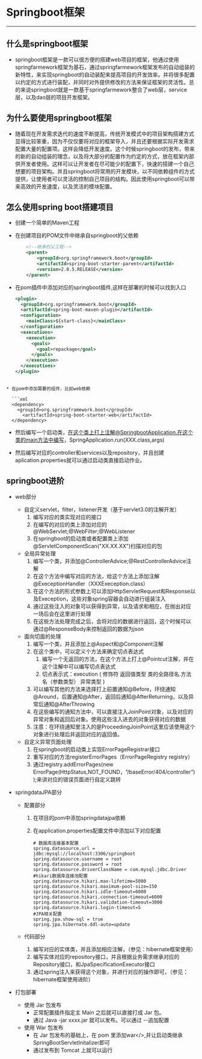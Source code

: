 # Springboot框架

-------------

## 什么是springboot框架

* springboot框架是一款可以很方便的搭建web项目的框架，他通过使用springfarmework框架为基石，通过springfarmework框架发布的自动组装的新特性，来实现springboot的自动装配来提高项目的开发效率。并将很多配置以约定的方式进行装配，并同时对外提供修改的方法来保证框架的灵活性。总的来说springboot就是一款基于springfarmework整合了web层，service层，以及dao层的项目开发框架。

## 为什么要使用springboot框架

* 随着现在开发需求迭代的速度不断提高，传统开发模式中的项目架构搭建方式显得比较笨重，因为不仅仅要将对应的框架导入，并且还要根据实际开发需求配置大量的配置项。这样会降低开发速度。这个时候springboot的发布，带来的新的自动组装的理念，以及将大部分的配置作为约定的方式，放在框架内部供开发者使用。这样可以让开发者在尽可能少的配置下，快速的搭建一个自己想要的项目架构。并且springboot将常用的开发模块，以不同依赖组件的方式提供，让使用者可以灵活的控制自己项目的结构。因此使用springboot可以带来高效的开发速度，以及灵活的模块配置。

## 怎么使用spring boot搭建项目

* 创建一个简单的Maven工程

* 在创建项目的POM文件中继承自springboot的父依赖

  ```xml
      <!--继承的父工程-->
      <parent>
          <groupId>org.springframework.boot</groupId>
          <artifactId>spring-boot-starter-parent</artifactId>
          <version>2.0.5.RELEASE</version>
      </parent>
  ```

* 在pom插件中添加对应的springboot插件,这样在部署的时候可以找到入口

  ```xml
  <plugin>
    <groupId>org.springframework.boot</groupId>
    <artifactId>spring-boot-maven-plugin</artifactId>
    <configuration>
      <mainClass>${start-class}</mainClass>
    </configuration>
    <executions>
      <execution>
        <goals>
          <goal>repackage</goal>
        </goals>
      </execution>
    </executions>
  </plugin>
```
  
* 在pom中添加需要的组件，比如web依赖

  ```xml
  <dependency>
  	<groupId>org.springframework.boot</groupId>
      <artifactId>spring-boot-starter-web</artifactId>
  </dependency>
  ```

* 然后编写一个启动类，在这个类上打上注解@SpringbootApplication.在这个类的main方法中编写，SpringApplication.run(XXX.class,args)

* 然后编写对应的controller和services以及repository，并且创建aplication.properties就可以通过启动类直接启动作业。

## springboot进阶

* web部分
  * 自定义servlet，filter，listener开发（基于servlet3.0的注解开发）
    1. 编写对应的类实现对应的接口
    2. 在编写的对应的类上添加对应的@WebServlet;@WebFilter;@WebListener
    3. 在springboot的启动类或者配置类上添加@ServletComponentScan("XX.XX.XX")扫描对应的包
  * 全局异常处理 
    1. 编写一个类，并添加@ControllerAdvice;@RestControllerAdvice注解
    2. 在这个方法中编写对应的方法，给这个方法上添加注解@ExeceptionHandler（XXXExeception.class）
    3. 在这个方法的形式参数上可以添加HttpServletRequest和Response以及Exeception，这些对象spring容器会自动进行组装注入
    4. 通过这些注入的对象可以获得到异常，以及请求和相应，在抛出对应一场后会在这里进行处理
    5. 在这些方法处理完成之后，会将对应的数据进行返回，这个时候可以通过@ResponseBody来控制返回的数据为json
  * 面向切面的处理
    1. 编写一个类，并且添加上@Aspect和@Component注解
    2. 在这个类中，可以定义个方法来确定切点表达式
       1. 编写一个无返回的方法，在这个方法上打上@Pointcut注解，并在这个注解中可以编写切点表达式
       2. 切点表示式：execution ( 修饰符 返回值类型 类的全路径名.方法名（参数类型） 异常类型 )
    3. 可以编写其他的方法来选择打上前置通知@Before，环绕通知@Around，后置通知@After，返回后通知@AfterReturning，以及异常后通知@AfterThrowing
    4. 在这些编写的通知方法中，可以直接注入JoinPoint对象，以及对应的异常对象和返回后对象。使用这些注入进去的对象获得对应的数据
    5. 注意：在环绕通知里注入的是ProceedingJoinPoint这里应该使用这个对象进行处理后并返回对应的返回值。
  * 自定义异常页面处理
    1. 在springboot的启动类上实现ErrorPageRegistrar接口
    2. 重写对应的方法registerErrorPages（ErrorPageRegistry registry）
    3. 通过registry.addErrorPages(new ErrorPage(HttpStatus,NOT_FOUND，“/baseError/404/controller”));来讲对应的错误页面进行自定义跳转

* springdataJPA部分

  * 配置部分

    1. 在项目的pom中添加springdatajpa依赖

    2. 在application.properties配置文件中添加以下对应配置

       ```properties
       # 数据库连接基本配置
       spring.datasource.url = jdbc:mysql://localhost:3306/springboot
       spring.datasource.username = root
       spring.datasource.password = root
       spring.datasource.driverClassName = com.mysql.jdbc.Driver
       #hikari数据库连接池配置
       spring.datasource.hikari.max-lifetime=5000
       spring.datasource.hikari.maximum-pool-size=150
       spring.datasource.hikari.idle-timeout=6000
       spring.datasource.hikari.connection-timeout=6000
       spring.datasource.hikari.validation-timeout=3000
       spring.datasource.hikari.login-timeout=5
       #JPA相关配置
       spring.jpa.show-sql = true
       spring.jpa.hibernate.ddl-auto=update
       ```

  * 代码部分

    1. 编写对应的实体类，并且添加相应注解，（参见：hibernate框架使用）
    2. 编写实体对应的repository接口，并且根据业务需求继承对应的Repository接口，和JpaSpecificationExecutor接口
    3. 通过spring注入来获得这个对象，并进行对应的操作即可，（参见：hibernate框架使用进阶）

* 打包部署

  * 使用 Jar 包发布
    * 正常配置插件指定主 Main 之后就可以直接打成 Jar 包。
    * 通过 Java -jar  xxxx.jar 就可以发布。可以通过 --追加配置
  * 使用 War 包发布
    * 在 Jar 包发布的基础上，在 pom 里添加<package>war</>,并让启动类继承 SpringBootServletInitalizer即可
    * 通过发布到 Tomcat 上就可以运行

